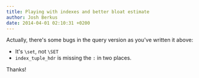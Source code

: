 ```yaml
---
title: Playing with indexes and better bloat estimate
author: Josh Berkus
date: 2014-04-01 02:10:31 +0200
---
```

Actually, there's some bugs in the query version as you've written it above:

- It's `\set`, not `\SET`
- `index_tuple_hdr` is missing the `:` in two places.


Thanks!
